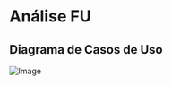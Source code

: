 # Análise FU
## Diagrama de Casos de Uso
![Image](https://github.com/user-attachments/assets/c7761ff4-9fe8-4da0-abff-5a93fa4ea325)
